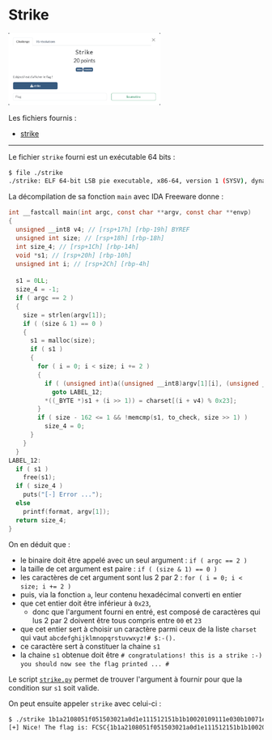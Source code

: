 # Strike

<img alt="énoncé du challenge" src="enonce.png" width=300>

Les fichiers fournis :
- [strike](strike)

----

Le fichier `strike` fourni est un exécutable 64 bits :

```sh
$ file ./strike
./strike: ELF 64-bit LSB pie executable, x86-64, version 1 (SYSV), dynamically linked, interpreter /lib64/ld-linux-x86-64.so.2, BuildID[sha1]=def8ccb1e50d06bd0adbfe795a02af40b9cf6ee4, for GNU/Linux 3.2.0, not stripped
```

La décompilation de sa fonction `main` avec IDA Freeware donne :

```c
int __fastcall main(int argc, const char **argv, const char **envp)
{
  unsigned __int8 v4; // [rsp+17h] [rbp-19h] BYREF
  unsigned int size; // [rsp+18h] [rbp-18h]
  int size_4; // [rsp+1Ch] [rbp-14h]
  void *s1; // [rsp+20h] [rbp-10h]
  unsigned int i; // [rsp+2Ch] [rbp-4h]

  s1 = 0LL;
  size_4 = -1;
  if ( argc == 2 )
  {
    size = strlen(argv[1]);
    if ( (size & 1) == 0 )
    {
      s1 = malloc(size);
      if ( s1 )
      {
        for ( i = 0; i < size; i += 2 )
        {
          if ( (unsigned int)a((unsigned __int8)argv[1][i], (unsigned __int8)argv[1][i + 1], &v4) || v4 > 0x23u )
            goto LABEL_12;
          *((_BYTE *)s1 + (i >> 1)) = charset[(i + v4) % 0x23];
        }
        if ( size - 162 <= 1 && !memcmp(s1, to_check, size >> 1) )
          size_4 = 0;
      }
    }
  }
LABEL_12:
  if ( s1 )
    free(s1);
  if ( size_4 )
    puts("[-] Error ...");
  else
    printf(format, argv[1]);
  return size_4;
}
```

On en déduit que :
- le binaire doit être appelé avec un seul argument : `if ( argc == 2 )`
- la taille de cet argument est paire : `if ( (size & 1) == 0 )`
- les caractères de cet argument sont lus 2 par 2 : `for ( i = 0; i < size; i += 2 )`
- puis, via la fonction `a`, leur contenu hexadécimal converti en entier
- que cet entier doit être inférieur à `0x23`,
    - donc que l'argument fourni en entré, est composé de caractères qui lus 2 par 2 doivent être tous compris entre `00` et `23`
- que cet entier sert à choisir un caractère parmi ceux de la liste `charset` qui vaut `abcdefghijklmnopqrstuvwxyz!# $:-().`
- ce caractère sert à constituer la chaine `s1`
- la chaine `s1` obtenue doit être `# congratulations! this is a strike :-) you should now see the flag printed ... #`

Le script [`strike.py`](./strike.py) permet de trouver l'argument à fournir pour que la condition sur `s1` soit valide.

On peut ensuite appeler `strike` avec celui-ci :

```sh
$ ./strike 1b1a2108051f051503021a0d1e111512151b1b10020109111e030b10071e1d190e0e061c1c1b1b140e02060c00161b1f140a21100f15190d201e11061b160913170a0e221313080b0f211e121614120a07
[+] Nice! The flag is: FCSC{1b1a2108051f051503021a0d1e111512151b1b10020109111e030b10071e1d190e0e061c1c1b1b140e02060c00161b1f140a21100f15190d201e11061b160913170a0e221313080b0f211e121614120a07}
```
